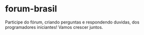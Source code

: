 # forum-brasil
Participe do fórum, criando perguntas e respondendo duvidas, dos programadores iniciantes! Vamos crescer juntos.
